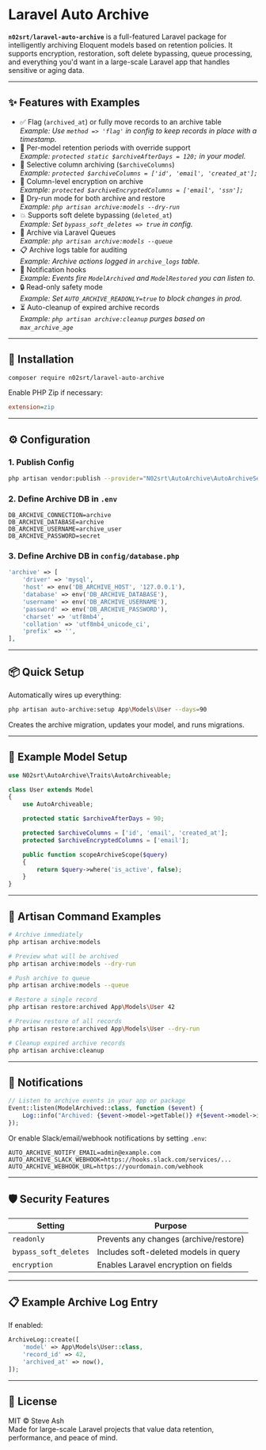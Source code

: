 # Laravel Auto Archive

**`n02srt/laravel-auto-archive`** is a full-featured Laravel package for intelligently archiving Eloquent models based on retention policies. It supports encryption, restoration, soft delete bypassing, queue processing, and everything you'd want in a large-scale Laravel app that handles sensitive or aging data.

---

## ✨ Features with Examples

- ✅ Flag (`archived_at`) or fully move records to an archive table  
  _Example: Use `method => 'flag'` in config to keep records in place with a timestamp._
- 📆 Per-model retention periods with override support  
  _Example: `protected static $archiveAfterDays = 120;` in your model._
- 🧼 Selective column archiving (`$archiveColumns`)  
  _Example: `protected $archiveColumns = ['id', 'email', 'created_at'];`_
- 🔐 Column-level encryption on archive  
  _Example: `protected $archiveEncryptedColumns = ['email', 'ssn'];`_
- 🧪 Dry-run mode for both archive and restore  
  _Example: `php artisan archive:models --dry-run`_
- 💥 Supports soft delete bypassing (`deleted_at`)  
  _Example: Set `bypass_soft_deletes => true` in config._
- 🔁 Archive via Laravel Queues  
  _Example: `php artisan archive:models --queue`_
- 📋 Archive logs table for auditing  
  _Example: Archive actions logged in `archive_logs` table._
- 📣 Notification hooks  
  _Example: Events fire `ModelArchived` and `ModelRestored` you can listen to._
- 🔒 Read-only safety mode  
  _Example: Set `AUTO_ARCHIVE_READONLY=true` to block changes in prod._
- ⏳ Auto-cleanup of expired archive records  
  _Example: `php artisan archive:cleanup` purges based on `max_archive_age`_

---

## 🚀 Installation

```bash
composer require n02srt/laravel-auto-archive
```

Enable PHP Zip if necessary:

```ini
extension=zip
```

---

## ⚙️ Configuration

### 1. Publish Config

```bash
php artisan vendor:publish --provider="N02srt\AutoArchive\AutoArchiveServiceProvider" --tag=config
```

### 2. Define Archive DB in `.env`

```env
DB_ARCHIVE_CONNECTION=archive
DB_ARCHIVE_DATABASE=archive
DB_ARCHIVE_USERNAME=archive_user
DB_ARCHIVE_PASSWORD=secret
```

### 3. Define Archive DB in `config/database.php`

```php
'archive' => [
    'driver' => 'mysql',
    'host' => env('DB_ARCHIVE_HOST', '127.0.0.1'),
    'database' => env('DB_ARCHIVE_DATABASE'),
    'username' => env('DB_ARCHIVE_USERNAME'),
    'password' => env('DB_ARCHIVE_PASSWORD'),
    'charset' => 'utf8mb4',
    'collation' => 'utf8mb4_unicode_ci',
    'prefix' => '',
],
```

---

## 📦 Quick Setup

Automatically wires up everything:

```bash
php artisan auto-archive:setup App\Models\User --days=90
```

Creates the archive migration, updates your model, and runs migrations.

---

## 🧬 Example Model Setup

```php
use N02srt\AutoArchive\Traits\AutoArchiveable;

class User extends Model
{
    use AutoArchiveable;

    protected static $archiveAfterDays = 90;

    protected $archiveColumns = ['id', 'email', 'created_at'];
    protected $archiveEncryptedColumns = ['email'];

    public function scopeArchiveScope($query)
    {
        return $query->where('is_active', false);
    }
}
```

---

## 🧪 Artisan Command Examples

```bash
# Archive immediately
php artisan archive:models

# Preview what will be archived
php artisan archive:models --dry-run

# Push archive to queue
php artisan archive:models --queue

# Restore a single record
php artisan restore:archived App\Models\User 42

# Preview restore of all records
php artisan restore:archived App\Models\User --dry-run

# Cleanup expired archive records
php artisan archive:cleanup
```

---

## 📣 Notifications

```php
// Listen to archive events in your app or package
Event::listen(ModelArchived::class, function ($event) {
    Log::info("Archived: {$event->model->getTable()} #{$event->model->id}");
});
```

Or enable Slack/email/webhook notifications by setting `.env`:

```env
AUTO_ARCHIVE_NOTIFY_EMAIL=admin@example.com
AUTO_ARCHIVE_SLACK_WEBHOOK=https://hooks.slack.com/services/...
AUTO_ARCHIVE_WEBHOOK_URL=https://yourdomain.com/webhook
```

---

## 🛡 Security Features

| Setting                     | Purpose                                 |
|-----------------------------|-----------------------------------------|
| `readonly`                  | Prevents any changes (archive/restore) |
| `bypass_soft_deletes`       | Includes soft-deleted models in query  |
| `encryption`                | Enables Laravel encryption on fields   |

---

## 📋 Example Archive Log Entry

If enabled:

```php
ArchiveLog::create([
    'model' => App\Models\User::class,
    'record_id' => 42,
    'archived_at' => now(),
]);
```

---

## 📄 License

MIT © Steve Ash  
Made for large-scale Laravel projects that value data retention, performance, and peace of mind.

